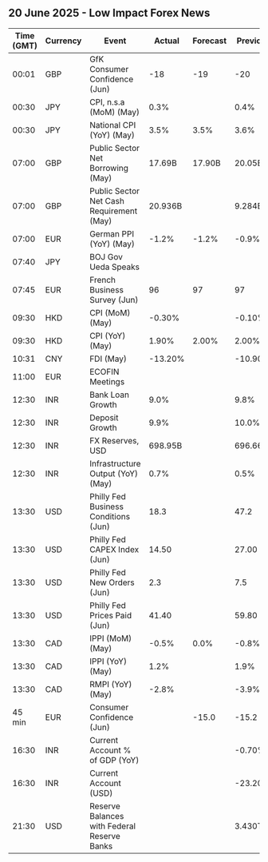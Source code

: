 ## 20 June 2025 - Low Impact Forex News

| Time (GMT) | Currency | Event | Actual | Forecast | Previous |
|------|----------|-------|--------|----------|----------|
| 00:01 | GBP | GfK Consumer Confidence (Jun) | -18 | -19 | -20 |
| 00:30 | JPY | CPI, n.s.a (MoM) (May) | 0.3% |  | 0.4% |
| 00:30 | JPY | National CPI (YoY) (May) | 3.5% | 3.5% | 3.6% |
| 07:00 | GBP | Public Sector Net Borrowing (May) | 17.69B | 17.90B | 20.05B |
| 07:00 | GBP | Public Sector Net Cash Requirement (May) | 20.936B |  | 9.284B |
| 07:00 | EUR | German PPI (YoY) (May) | -1.2% | -1.2% | -0.9% |
| 07:40 | JPY | BOJ Gov Ueda Speaks |  |  |  |
| 07:45 | EUR | French Business Survey (Jun) | 96 | 97 | 97 |
| 09:30 | HKD | CPI (MoM) (May) | -0.30% |  | -0.10% |
| 09:30 | HKD | CPI (YoY) (May) | 1.90% | 2.00% | 2.00% |
| 10:31 | CNY | FDI (May) | -13.20% |  | -10.90% |
| 11:00 | EUR | ECOFIN Meetings |  |  |  |
| 12:30 | INR | Bank Loan Growth | 9.0% |  | 9.8% |
| 12:30 | INR | Deposit Growth | 9.9% |  | 10.0% |
| 12:30 | INR | FX Reserves, USD | 698.95B |  | 696.66B |
| 12:30 | INR | Infrastructure Output (YoY) (May) | 0.7% |  | 0.5% |
| 13:30 | USD | Philly Fed Business Conditions (Jun) | 18.3 |  | 47.2 |
| 13:30 | USD | Philly Fed CAPEX Index (Jun) | 14.50 |  | 27.00 |
| 13:30 | USD | Philly Fed New Orders (Jun) | 2.3 |  | 7.5 |
| 13:30 | USD | Philly Fed Prices Paid (Jun) | 41.40 |  | 59.80 |
| 13:30 | CAD | IPPI (MoM) (May) | -0.5% | 0.0% | -0.8% |
| 13:30 | CAD | IPPI (YoY) (May) | 1.2% |  | 1.9% |
| 13:30 | CAD | RMPI (YoY) (May) | -2.8% |  | -3.9% |
| 45 min | EUR | Consumer Confidence (Jun) |  | -15.0 | -15.2 |
| 16:30 | INR | Current Account % of GDP (YoY) |  |  | -0.70% |
| 16:30 | INR | Current Account (USD) |  |  | -23.200B |
| 21:30 | USD | Reserve Balances with Federal Reserve Banks |  |  | 3.430T |
